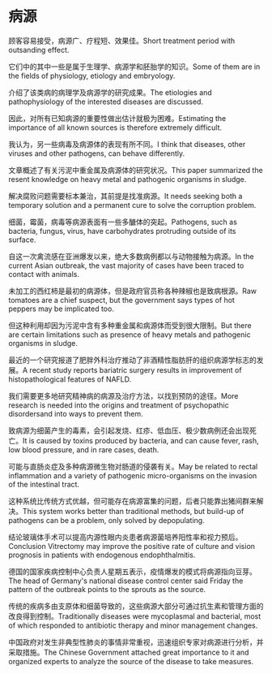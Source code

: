 # 病源

<p><span class="chinese">顾客容易接受，病源广、疗程短、效果佳。</span><span class="english">Short treatment period with outsanding effect.</span></p>

<p><span class="chinese">它们中的其中一些是属于生理学、病源学和胚胎学的知识。</span><span class="english">Some of them are in the fields of physiology, etiology and embryology.</span></p>

<p><span class="chinese">介绍了该类病的病理学及病源学的研究成果。</span><span class="english">The etiologies and pathophysiology of the interested diseases are discussed.</span></p>

<p><span class="chinese">因此，对所有已知病源的重要性做出估计就极为困难。</span><span class="english">Estimating the importance of all known sources is therefore extremely difficult.</span></p>

<p><span class="chinese">我认为，另一些病毒及病源体的表现有所不同。</span><span class="english">I think that diseases, other viruses and other pathogens, can behave differently.</span></p>

<p><span class="chinese">文章概述了有关污泥中重金属及病源体的研究状况。</span><span class="english">This paper summarized the resent knowledge on heavy metal and pathogenic organisms in sludge.</span></p>

<p><span class="chinese">解决腐败问题需要标本兼治，其前提是找准病源。</span><span class="english">It needs seeking both a temporary solution and a permanent cure to solve the corruption problem.</span></p>

<p><span class="chinese">细菌，霉菌，病毒等病源表面有一些多醣体的突起。</span><span class="english">Pathogens, such as bacteria, fungus, virus, have carbohydrates protruding outside of its surface.</span></p>

<p><span class="chinese">自这一次禽流感在亚洲爆发以来，绝大多数病例都以与动物接触为病源。</span><span class="english">In the current Asian outbreak, the vast majority of cases have been traced to contact with animals.</span></p>

<p><span class="chinese">未加工的西红柿是最初的病源体，但是政府官员称各种辣椒也是致病根源。</span><span class="english">Raw tomatoes are a chief suspect, but the government says types of hot peppers may be implicated too.</span></p>

<p><span class="chinese">但这种利用却因为污泥中含有多种重金属和病源体而受到很大限制。</span><span class="english">But there are certain limitations such as presence of heavy metals and pathogenic organisms in sludge.</span></p>

<p><span class="chinese">最近的一个研究报道了肥胖外科治疗推动了非酒精性脂肪肝的组织病源学标志的发展。</span><span class="english">A recent study reports bariatric surgery results in improvement of histopathological features of NAFLD.</span></p>

<p><span class="chinese">我们需要更多地研究精神病的病源及治疗方法，以找到预防的途径。</span><span class="english">More research is needed into the origins and treatment of psychopathic disordersand into ways to prevent them.</span></p>

<p><span class="chinese">致病源为细菌产生的毒素，会引起发烧、红疹、低血压、极少数病例还会出现死亡。</span><span class="english">It is caused by toxins produced by bacteria, and can cause fever, rash, low blood pressure, and in rare cases, death.</span></p>

<p><span class="chinese">可能与直肠炎症及多种病源微生物对肠道的侵袭有关。</span><span class="english">May be related to rectal inflammation and a variety of pathogenic micro-organisms on the invasion of the intestinal tract.</span></p>

<p><span class="chinese">这种系统比传统方式优越，但可能存在病源富集的问题，后者只能靠出猪间群来解决。</span><span class="english">This system works better than traditional methods, but build-up of pathogens can be a problem, only solved by depopulating.</span></p>

<p><span class="chinese">结论玻璃体手术可以提高内源性眼内炎患者病源菌培养阳性率和视力预后。</span><span class="english">Conclusion Vitrectomy may improve the positive rate of culture and vision prognosis in patients with endogenous endophthalmitis.</span></p>

<p><span class="chinese">德国的国家疾病控制中心负责人星期五表示，疫情爆发的模式将病源指向豆芽。</span><span class="english">The head of Germany's national disease control center said Friday the pattern of the outbreak points to the sprouts as the source.</span></p>

<p><span class="chinese">传统的疾病多由支原体和细菌导致的，这些病源大部分可通过抗生素和管理方面的改良得到控制。</span><span class="english">Traditionally diseases were mycoplasmal and bacterial, most of which responded to antibiotic therapy and minor management changes.</span></p>

<p><span class="chinese">中国政府对发生非典型性肺炎的事情非常重视，迅速组织专家对病源进行分析，并采取措施。</span><span class="english">The Chinese Government attached great importance to it and organized experts to analyze the source of the disease to take measures.</span></p>

